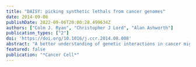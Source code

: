 ```yaml
---
title: "DAISY: picking synthetic lethals from cancer genomes"
date: 2014-09-08
publishDate: 2022-09-06T20:00:28.499634Z
authors: ["Colm J. Ryan", "Christopher J Lord", "Alan Ashworth"]
publication_types: ["2"]
doi: 'https://doi.org/10.1016/j.ccr.2014.08.008'
abstract: "A better understanding of genetic interactions in cancer might help identify new therapeutic approaches that exploit the concept of synthetic lethality. Ruppin and colleagues have developed a new computational method, DAISY, that predicts such interactions and potentially facilitates the delineation and validation of comprehensive genetic interaction networks."
featured: false
publication: "*Cancer Cell*"
---
```


